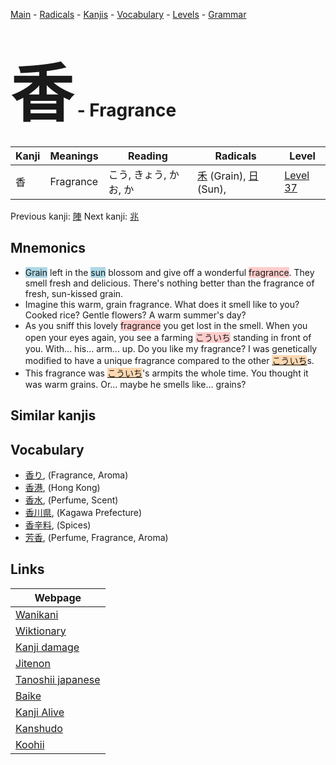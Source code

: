 <style> bigfont {font-size: 100px}</style>
[Main](../README.md) -
[Radicals](../radicals.md) -
[Kanjis](../kanjis.md) -
[Vocabulary](../vocabulary.md) -
[Levels](../levels.md) -
[Grammar](../grammar.md)
# <bigfont> 香</bigfont> - Fragrance 

| Kanji | Meanings | Reading | Radicals | Level |
| --- | --- | --- | --- | --- |
| 香 | Fragrance | こう, きょう, かお, か | [禾](../radicals/禾.md) (Grain), [日](../radicals/日.md) (Sun),  | [Level 37](../levels/wk_level37.md) |

Previous kanji: [陣](陣.md) Next kanji: [兆](兆.md) 

## Mnemonics
 * <span style="background-color:#ADD8E6"> Grain</span> left in the <span style="background-color:#ADD8E6"> sun</span> blossom and give off a wonderful <span style="background-color:#ffcccb"> fragrance</span>. They smell fresh and delicious. There's nothing better than the fragrance of fresh, sun-kissed grain.
* Imagine this warm, grain fragrance. What does it smell like to you? Cooked rice? Gentle flowers? A warm summer's day?
* As you sniff this lovely <span style="background-color:#ffcccb"> fragrance</span> you get lost in the smell. When you open your eyes again, you see a farming <span style="background-color:#ffcccb"> こういち</span> standing in front of you. With... his... arm... up. Do you like my fragrance? I was genetically modified to have a unique fragrance compared to the other <span style="background-color:#fed8b1"> [こういち](https://jisho.org/search/こういち)</span>s.
* This fragrance was <span style="background-color:#fed8b1"> [こういち](https://jisho.org/search/こういち)</span>'s armpits the whole time. You thought it was warm grains. Or... maybe he smells like... grains?


## Similar kanjis
 


## Vocabulary
 * [香り](../vocabulary/香.md), (Fragrance, Aroma)
* [香港](../vocabulary/香.md), (Hong Kong)
* [香水](../vocabulary/香.md), (Perfume, Scent)
* [香川県](../vocabulary/香.md), (Kagawa Prefecture)
* [香辛料](../vocabulary/香.md), (Spices)
* [芳香](../vocabulary/香.md), (Perfume, Fragrance, Aroma)



## Links 

| Webpage |
| --- |
| [Wanikani          ](https://www.wanikani.com/kanji/香) |
| [Wiktionary        ](https://en.wiktionary.org/wiki/香) |
| [Kanji damage      ](http://www.kanjidamage.com/kanji/search?utf8=✓&q=香) |
| [Jitenon           ](https://jitenon.com/kanji/香) |
| [Tanoshii japanese ](https://www.tanoshiijapanese.com/dictionary/kanji.cfm?k=香) |
| [Baike             ](https://baike.baidu.com/item/香) |
| [Kanji Alive       ](https://app.kanjialive.com/香) |
| [Kanshudo          ](https://www.kanshudo.com/searchmn?q=香) |
| [Koohii            ](https://kanji.koohii.com/study/kanji/香) |
